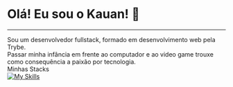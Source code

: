 # Olá! Eu sou o Kauan! :wave:
---
Sou um desenvolvedor fullstack, formado em desenvolvimento web pela Trybe. <br>
Passar minha infância em frente ao computador e ao video game trouxe como consequência a paixão por tecnologia. <br>
Minhas Stacks
<br>
[![My Skills](https://skillicons.dev/icons?i=react,js,ts,nodejs,docker,mysql,express,cs,dotnet,vite,linux,redux)](https://skillicons.dev)
<!--
<div style="display: inline_block"><br>
  <img align="center" atl="React Icon" height="30" width="40" src="https://cdn.jsdelivr.net/gh/devicons/devicon/icons/react/react-original-wordmark.svg">
  <img align="center" atl="JavaScript Icon" height="30" width="40" src="https://cdn.jsdelivr.net/gh/devicons/devicon/icons/javascript/javascript-original.svg">
  <img align="center" atl="Typescript Icon" height="35" width="40" src="https://img.icons8.com/?size=100&id=9MR7wJXKcELM&format=png&color=000000">
  <img align="center" atl="C# Icon" height="30" width="40" src="https://cdn.jsdelivr.net/gh/devicons/devicon/icons/csharp/csharp-original.svg">
  <img align="center" atl="Docker Icon" height="30" width="40" src="https://cdn.jsdelivr.net/gh/devicons/devicon/icons/docker/docker-plain-wordmark.svg">
  <img align="center" atl="Redux Icon" height="30" width="40" src="https://cdn.jsdelivr.net/gh/devicons/devicon/icons/redux/redux-original.svg">
  <img align="center" atl="NodeJS Icon" height="30" width="40" src="https://cdn.jsdelivr.net/gh/devicons/devicon/icons/nodejs/nodejs-plain-wordmark.svg">
</div>
-->
